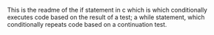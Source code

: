 This is the readme of the if statement in c which is  which conditionally executes code based on the result of a test; a while statement, which conditionally repeats code based on a continuation test.

